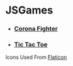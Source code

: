 # JSGames

- ### [Corona Fighter](https://github.com/iampavangandhi/JSGames/tree/master/Corona%20Fighter)
- ### [Tic Tac Toe](https://github.com/iampavangandhi/JSGames/tree/master/Tic%20Tac%20Toe)


Icons Used From [Flaticon](https://www.flaticon.com)
